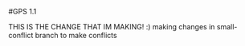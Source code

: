 #GPS 1.1

THIS IS THE CHANGE THAT IM MAKING! :)
making changes in small-conflict branch to make conflicts
